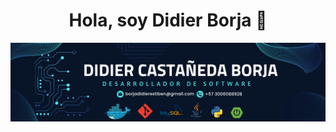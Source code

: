 
<h1 align="center">Hola, soy Didier Borja 👋</h1>

<div id="banner"align="center">
<img src="./Banner.png"/>
</div>
